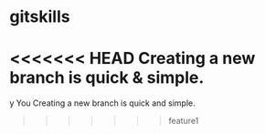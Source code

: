 # gitskills
<<<<<<< HEAD
Creating a new branch is quick & simple.
=======
y You Creating a new branch is quick and simple.
>>>>>>> feature1
